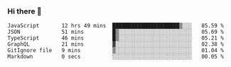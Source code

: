 ### Hi there 👋

<!-- - 🔭 I’m currently working on ...
- 🌱 I’m currently learning ...
- 👯 I’m looking to collaborate on ...
- 🤔 I’m looking for help with ...
- 💬 Ask me about ...
- 📫 How to reach me: ...
- 😄 Pronouns: ...
- ⚡ Fun fact: ... -->



<!--START_SECTION:waka-->

```text
JavaScript       12 hrs 49 mins  █████████████████████▒░░░   85.59 %
JSON             51 mins         █▒░░░░░░░░░░░░░░░░░░░░░░░   05.69 %
TypeScript       46 mins         █▒░░░░░░░░░░░░░░░░░░░░░░░   05.21 %
GraphQL          21 mins         ▓░░░░░░░░░░░░░░░░░░░░░░░░   02.38 %
GitIgnore file   9 mins          ▒░░░░░░░░░░░░░░░░░░░░░░░░   01.04 %
Markdown         0 secs          ░░░░░░░░░░░░░░░░░░░░░░░░░   00.05 %
```

<!--END_SECTION:waka-->
